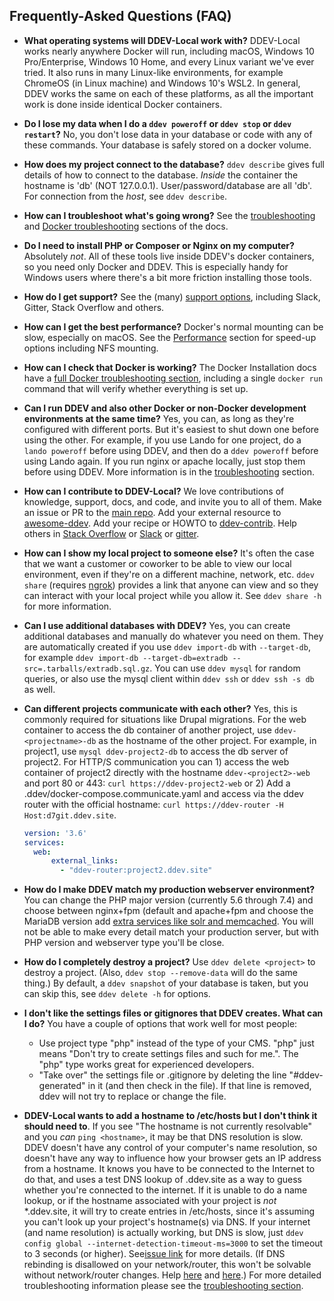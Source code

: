 ## Frequently-Asked Questions (FAQ)

* **What operating systems will DDEV-Local work with?** DDEV-Local works nearly anywhere Docker will run, including macOS, Windows 10 Pro/Enterprise,  Windows 10 Home, and every Linux variant we've ever tried. It also runs in many Linux-like environments, for example ChromeOS (in Linux machine) and Windows 10's WSL2. In general, DDEV works the same on each of these platforms, as all the important work is done inside identical Docker containers.

* **Do I lose my data when I do a `ddev poweroff` or `ddev stop` or `ddev restart`?** No, you don't lose data in your database or code with any of these commands. Your database is safely stored on a docker volume.

* **How does my project connect to the database?** `ddev describe` gives full details of how to connect to the database. *Inside* the container the hostname is 'db' (NOT 127.0.0.1). User/password/database are all 'db'. For connection from the *host*, see `ddev describe`.

* **How can I troubleshoot what's going wrong?** See the [troubleshooting](troubleshooting.md) and [Docker troubleshooting](docker_installation.md#troubleshooting) sections of the docs.

* **Do I need to install PHP or Composer or Nginx on my computer?** Absolutely *not*. All of these tools live inside DDEV's docker containers, so you need only Docker and DDEV. This is especially handy for Windows users where there's a bit more friction installing those tools.

* **How do I get support?** See the (many) [support options](../index.md#support), including Slack, Gitter, Stack Overflow and others.

* **How can I get the best performance?** Docker's normal mounting can be slow, especially on macOS. See the [Performance](performance.md) section for speed-up options including NFS mounting.

* **How can I check that Docker is working?** The Docker Installation docs have a [full Docker troubleshooting section](docker_installation.md#troubleshooting), including a single `docker run` command that will verify whether everything is set up.

* **Can I run DDEV and also other Docker or non-Docker development environments at the same time?** Yes, you can, as long as they're configured with different ports. But it's easiest to shut down one before using the other. For example, if you use Lando for one project, do a `lando poweroff` before using DDEV, and then do a `ddev poweroff` before using Lando again. If you run nginx or apache locally, just stop them before using DDEV. More information is in the [troubleshooting](troubleshooting.md) section.

* **How can I contribute to DDEV-Local?** We love contributions of knowledge, support, docs, and code, and invite you to all of them. Make an issue or PR to the [main repo](https://github.com/drud/ddev). Add your external resource to [awesome-ddev](https://github.com/drud/awesome-ddev). Add your recipe or HOWTO to [ddev-contrib](https://github.com/drud/ddev-contrib). Help others in [Stack Overflow](https://stackoverflow.com/tags/ddev) or [Slack](../index.md#support) or [gitter](https://gitter.im/drud/ddev).

* **How can I show my local project to someone else?** It's often the case that we want a customer or coworker to be able to view our local environment, even if they're on a different machine, network, etc. `ddev share` (requires [ngrok](https://ngrok.com)) provides a link that anyone can view and so they can interact with your local project while you allow it. See `ddev share -h` for more information.

* **Can I use additional databases with DDEV?** Yes, you can create additional databases and manually do whatever you need on them. They are automatically created if you use `ddev import-db` with `--target-db`, for example `ddev import-db --target-db=extradb --src=.tarballs/extradb.sql.gz`. You can use `ddev mysql` for random queries, or also use the mysql client within `ddev ssh` or `ddev ssh -s db` as well.

* **Can different projects communicate with each other?** Yes, this is commonly required for situations like Drupal migrations. For the web container to access the db container of another project, use `ddev-<projectname>-db` as the hostname of the other project. For example, in project1, use `mysql ddev-project2-db` to access the db server of project2. For HTTP/S communication you can 1) access the web container of project2 directly with the hostname `ddev-<project2>-web` and port 80 or 443: `curl https://ddev-project2-web` or 2) Add a .ddev/docker-compose.communicate.yaml and access via the ddev router with the official hostname: `curl https://ddev-router -H Host:d7git.ddev.site`.
  ```yaml
  version: '3.6'
  services:
    web:
        external_links:
          - "ddev-router:project2.ddev.site"
  ```

* **How do I make DDEV match my production webserver environment?** You can change the PHP major version (currently 5.6 through 7.4) and choose between nginx+fpm (default and apache+fpm and choose the MariaDB version add [extra services like solr and memcached](extend/additional-services.md). You will not be able to make every detail match your production server, but with PHP version and webserver type you'll be close.

* **How do I completely destroy a project?** Use `ddev delete <project>` to destroy a project. (Also, `ddev stop --remove-data` will do the same thing.) By default, a `ddev snapshot` of your database is taken, but you can skip this, see `ddev delete -h` for options.

* **I don't like the settings files or gitignores that DDEV creates. What can I do?**  You have a couple of options that work well for most people:
    * Use project type "php" instead of the type of your CMS. "php" just means "Don't try to create settings files and such for me.". The "php" type works great for experienced developers.
    * "Take over" the settings file or .gitignore by deleting the line "#ddev-generated" in it (and then check in the file). If that line is removed, ddev will not try to replace or change the file.

* **DDEV-Local wants to add a hostname to /etc/hosts but I don't think it should need to**.  If you see "The hostname <hostname> is not currently resolvable" and you *can* `ping <hostname>`, it may be that DNS resolution is slow. DDEV doesn't have any control of your computer's name resolution, so doesn't have any way to influence how your browser gets an IP address from a hostname. It knows you have to be connected to the Internet to do that, and uses a test DNS lookup of <somethingrandom>.ddev.site as a way to guess whether you're connected to the internet. If it is unable to do a name lookup, or if the hostname associated with your project is *not* \*.ddev.site, it will try to create entries in /etc/hosts, since it's assuming you can't look up your project's hostname(s) via DNS. If your internet (and name resolution) is actually working, but DNS is slow, just `ddev config global --internet-detection-timeout-ms=3000` to set the timeout to 3 seconds (or higher). See[issue link](https://github.com/drud/ddev/issues/2409#issuecomment-662448025) for more details. (If DNS rebinding is disallowed on your network/router, this won't be solvable without network/router changes. Help [here](https://github.com/drud/ddev/issues/2409#issuecomment-675083658) and [here](https://github.com/drud/ddev/issues/2409#issuecomment-686718237).) For more detailed troubleshooting information please see the [troubleshooting section](troubleshooting.md#ddev-starts-fine-but-my-browser-cant-access-the-url-url-server-ip-address-could-not-be-found-or-we-cant-connect-to-the-server-at-url).
